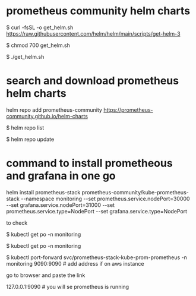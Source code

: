 # prometheus community helm charts
$ curl -fsSL -o get_helm.sh https://raw.githubusercontent.com/helm/helm/main/scripts/get-helm-3

$ chmod 700 get_helm.sh

$ ./get_helm.sh

# search and download prometheus helm charts

helm repo add prometheus-community https://prometheus-community.github.io/helm-charts

$ helm repo list

$ helm repo update

# command to install prometheous and grafana in one go

 helm install prometheus-stack prometheus-community/kube-prometheus-stack --namespace monitoring --set prometheus.service.nodePort=30000 --set grafana.service.nodePort=31000 --set prometheus.service.type=NodePort --set grafana.service.type=NodePort

to check 

$ kubectl get po -n monitoring 

$ kubectl get po -n monitoring

$ kubectl port-forward svc/prometheus-stack-kube-prom-prometheus -n monitoring 9090:9090       # add address if on aws instance

   go to browser and paste the link 

   127.0.0.1:9090                 # you will se prometheus is running

 

 


